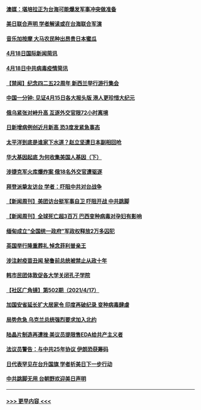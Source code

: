 #### [澳媒：堪培拉正为台海可能爆发军事冲突做准备](../pages/prog202/a103099082.md?t=04190652) 
#### [美日联合声明 学者解读或在台海联合军演](../pages/prog202/a103099015.md?t=04190652) 
#### [音乐加按摩 大马农民种出昂贵日本蜜瓜](../pages/prog202/a103098999.md?t=04190652) 
#### [4月18日国际新闻简讯](../pages/prog202/a103098993.md?t=04190652) 
#### [4月18日中共病毒疫情简讯](../pages/prog202/a103098991.md?t=04190652) 
#### [【禁闻】纪念四二五22周年 新西兰举行游行集会](../pages/prog202/a103098984.md?t=04190652) 
#### [中国一分钟: 见证4月15日各大报头版 港人更珍惜大纪元](../pages/prog202/a103098952.md?t=04190652) 
#### [俄乌紧张对峙升高 互逐外交官限72小时离境](../pages/prog202/a103098908.md?t=04190652) 
#### [日新增病例创近月新高 恐3度发紧急事态](../pages/prog202/a103098888.md?t=04190652) 
#### [太平洋到底是谁家下水道？赵立坚遭日本副相回呛](../pages/prog202/a103098834.md?t=04190652) 
#### [华大基因起底 为何收集美国人基因（下）](../pages/prog202/a103098746.md?t=04190652) 
#### [涉捷克军火库爆炸案 俄18名外交官遭驱逐](../pages/prog202/a103098745.md?t=04190652) 
#### [拜登派挚友访台 学者：吓阻中共对台战争](../pages/prog202/a103097882.md?t=04190652) 
#### [【新闻周刊】美团访台挺军事自卫 吓阻开战 中共跳脚](../pages/prog202/a103098662.md?t=04190652) 
#### [【新闻周刊】全球死亡超3百万 巴西变种病毒对孕妇有影响](../pages/prog202/a103098667.md?t=04190652) 
#### [缅甸成立“全国统一政府”军政权释放2万多囚犯](../pages/prog202/a103098615.md?t=04190652) 
#### [英国举行隆重葬礼 悼念菲利普亲王](../pages/prog202/a103098605.md?t=04190652) 
#### [涉注射疫苗丑闻 秘鲁前总统被禁止从政十年](../pages/prog202/a103098600.md?t=04190652) 
#### [韩市民团体敦促各大学关闭孔子学院](../pages/prog202/a103098571.md?t=04190652) 
#### [【社区广角镜】第502期（2021/4/17）](../pages/prog202/a103098482.md?t=04190652) 
#### [加国安省延长扩大居家令 印度再破纪录 变种病毒肆虐](../pages/prog202/a103098444.md?t=04190652) 
#### [局势危急 乌克兰总统强烈要求加入北约](../pages/prog202/a103098369.md?t=04190652) 
#### [陆晶片制造再遭挫 美议员提限售EDA给共产主义者](../pages/prog202/a103098415.md?t=04190652) 
#### [法议员警告：与中共25年协议 伊朗恐获筹码](../pages/prog202/a103098412.md?t=04190652) 
#### [日代表罕见在台升国旗  学者析美日下一步行动](../pages/prog202/a103098389.md?t=04190652) 
#### [中共跳脚无用 台朝野欢迎美日声明](../pages/prog202/a103098380.md?t=04190652) 

----
#### [ >>> 更早内容 <<< ](../indexes/prog202-earlier.md)
